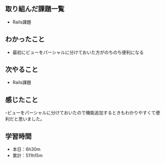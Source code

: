 ## 取り組んだ課題一覧
- Rails課題
## わかったこと
- 最初にビューをパーシャルに分けておいた方がのちのち便利になる
## 次やること
- Rails課題
## 感じたこと
-ビューをパーシャルに分けておいたので機能追加するときもわかりやすくて便利だと思いました。
## 学習時間
- 本日：6h30m
- 累計：511h15m
